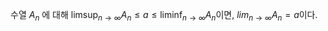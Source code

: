 수열 $A_n$ 에 대해 $\limsup_{n \to \infty} A_n \le a \le \liminf_{n \to \infty} A_n$이면, $lim_{n\to\infty}A_n = a$이다.